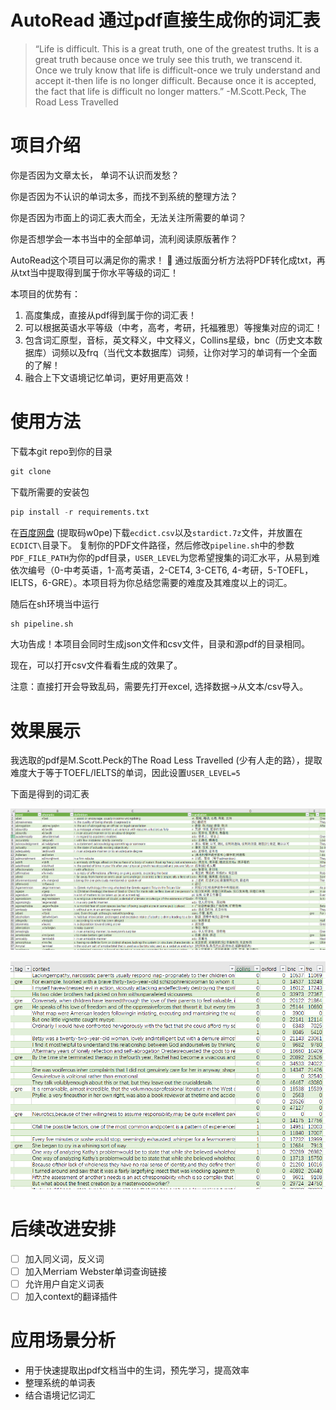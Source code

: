# AutoRead 通过pdf直接生成你的词汇表

> “Life is difficult. This is a great truth, one of the greatest truths. It is a great truth because once we truly see this truth, we transcend it. Once we truly know that life is difficult-once we truly understand and accept it-then life is no longer difficult. Because once it is accepted, the fact that life is difficult no longer matters.” -M.Scott.Peck, The Road Less Travelled
> 

# 项目介绍

你是否因为文章太长， 单词不认识而发愁？

你是否因为不认识的单词太多，而找不到系统的整理方法？

你是否因为市面上的词汇表大而全，无法关注所需要的单词？

你是否想学会一本书当中的全部单词，流利阅读原版著作？

AutoRead这个项目可以满足你的需求！ 🥰 通过版面分析方法将PDF转化成txt，再从txt当中提取得到属于你水平等级的词汇！

本项目的优势有：

1. 高度集成，直接从pdf得到属于你的词汇表！
2. 可以根据英语水平等级（中考，高考，考研，托福雅思）等搜集对应的词汇！
3. 包含词汇原型，音标，英文释义，中文释义，Collins星级，bnc（历史文本数据库）词频以及frq（当代文本数据库）词频，让你对学习的单词有一个全面的了解！
4. 融合上下文语境记忆单词，更好用更高效！

# 使用方法

下载本git repo到你的目录

```python
git clone 
```

下载所需要的安装包

```python
pip install -r requirements.txt
```
在[百度网盘](https://pan.baidu.com/s/1NR3u67o_TXHN12Lfwj3O2g) (提取码w0pe)下载`ecdict.csv`以及`stardict.7z`文件，并放置在`ECDICT\`目录下。
复制你的PDF文件路径，然后修改`pipeline.sh`中的参数`PDF_FILE_PATH`为你的pdf目录，`USER_LEVEL`为您希望搜集的词汇水平，从易到难依次编号（0-中考英语，1-高考英语，2-CET4, 3-CET6, 4-考研，5-TOEFL，IELTS，6-GRE）。本项目将为你总结您需要的难度及其难度以上的词汇。

随后在sh环境当中运行

```python
sh pipeline.sh
```

大功告成！本项目会同时生成json文件和csv文件，目录和源pdf的目录相同。

现在，可以打开csv文件看看生成的效果了。

注意：直接打开会导致乱码，需要先打开excel, 选择数据→从文本/csv导入。

# 效果展示

我选取的pdf是M.Scott.Peck的The Road Less Travelled (少有人走的路），提取难度大于等于TOEFL/IELTS的单词，因此设置`USER_LEVEL=5`

下面是得到的词汇表

![单词](https://github.com/Skywalker-Harrison/AutoRead/blob/main/Image/2.png)

![上下文](https://github.com/Skywalker-Harrison/AutoRead/blob/main/Image/1.png)

# 后续改进安排

- [ ]  加入同义词，反义词
- [ ]  加入Merriam Webster单词查询链接
- [ ]  允许用户自定义词表
- [ ]  加入context的翻译插件

# 应用场景分析

- 用于快速提取出pdf文档当中的生词，预先学习，提高效率
- 整理系统的单词表
- 结合语境记忆词汇
